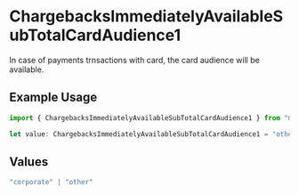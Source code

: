 # ChargebacksImmediatelyAvailableSubTotalCardAudience1

In case of payments trnsactions with card, the card audience will be available.

## Example Usage

```typescript
import { ChargebacksImmediatelyAvailableSubTotalCardAudience1 } from "mollie-api-typescript/models/operations";

let value: ChargebacksImmediatelyAvailableSubTotalCardAudience1 = "other";
```

## Values

```typescript
"corporate" | "other"
```